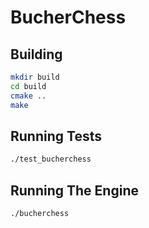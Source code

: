 # BucherChess

## Building
``` bash
mkdir build
cd build
cmake ..
make
```

## Running Tests
``` bash
./test_bucherchess
```

## Running The Engine
``` bash
./bucherchess
```
